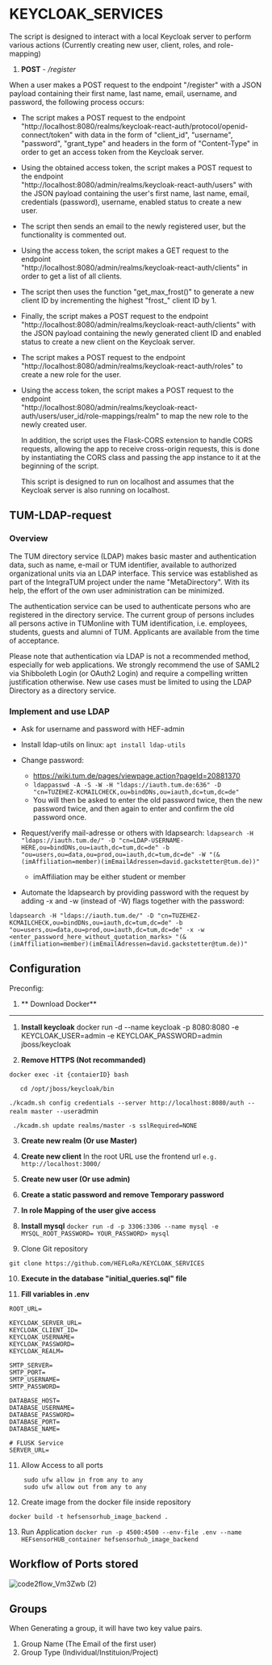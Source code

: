 



# KEYCLOAK_SERVICES

The script is designed to interact with a local Keycloak server to perform various actions (Currently creating new user, client, roles, and role-mapping)

1) **POST** - */register*


When a user makes a POST request to the endpoint "/register" with a JSON payload containing their first name, last name, email, username, and password, the following process occurs:

 - The script makes a POST request to the endpoint
   "http://localhost:8080/realms/keycloak-react-auth/protocol/openid-connect/token"
   with data in the form of "client_id", "username", "password",
   "grant_type" and headers in the form of "Content-Type" in order to
   get an access token from the Keycloak server.
   
 
 - Using the obtained access token, the script makes a POST request to  
   the endpoint   
   "http://localhost:8080/admin/realms/keycloak-react-auth/users" with  
   the JSON payload containing the user's first name, last name, email, 
   credentials (password), username, enabled status to create a new   
   user.

   

 - The script then sends an email to the newly registered user, but the 
   functionality is commented out.

   
  

 - Using the access token, the script makes a GET request to the   
   endpoint   
   "http://localhost:8080/admin/realms/keycloak-react-auth/clients" in  
   order to get a list of all clients.
 - The script then uses the function "get_max_frost()" to generate a new
   client ID by incrementing the highest "frost_" client ID by 1.

   

 - Finally, the script makes a POST request to the endpoint   
   "http://localhost:8080/admin/realms/keycloak-react-auth/clients" with
   the JSON payload containing the newly generated client ID and enabled
   status to create a new client on the Keycloak server.

   
   

 - The script makes a POST request to the endpoint   
   "http://localhost:8080/admin/realms/keycloak-react-auth/roles" to   
   create a new role for the user.

   
   

 - Using the access token, the script makes a POST request to the   
   endpoint   
   "http://localhost:8080/admin/realms/keycloak-react-auth/users/user_id/role-mappings/realm"
   to map the new role to the newly created user.

   
   In addition, the script uses the Flask-CORS extension to handle CORS
   requests, allowing the app to receive cross-origin requests, this is
   done by instantiating the CORS class and passing the app instance to
   it at the beginning of the script.
   
	  This script is designed to run on localhost and assumes that
   the Keycloak server is also running on localhost.
   
   
## TUM-LDAP-request
   
### Overview
The TUM directory service (LDAP) makes basic master and authentication data, such as name, e-mail or TUM identifier, available to authorized organizational units via an LDAP interface. This service was established as part of the IntegraTUM project under the name "MetaDirectory". With its help, the effort of the own user administration can be minimized.

The authentication service can be used to authenticate persons who are registered in the directory service. The current group of persons includes all persons active in TUMonline with TUM identification, i.e. employees, students, guests and alumni of TUM. Applicants are available from the time of acceptance.

Please note that authentication via LDAP is not a recommended method, especially for web applications. We strongly recommend the use of SAML2 via Shibboleth Login (or OAuth2 Login) and require a compelling written justification otherwise. New use cases must be limited to using the LDAP Directory as a directory service.

### Implement and use LDAP
- Ask for username and password with HEF-admin
	
- Install ldap-utils on linux: ```apt install ldap-utils```
- Change password: 
    - https://wiki.tum.de/pages/viewpage.action?pageId=20881370
    - ```ldappasswd -A -S -W -H "ldaps://iauth.tum.de:636" -D "cn=TUZEHEZ-KCMAILCHECK,ou=bindDNs,ou=iauth,dc=tum,dc=de"```
    - You will then be asked to enter the old password twice, then the new password twice, and then again to enter and confirm the old password once.

- Request/verify mail-adresse or others with ldapsearch:
```ldapsearch -H "ldaps://iauth.tum.de/" -D "cn=LDAP-USERNAME-HERE,ou=bindDNs,ou=iauth,dc=tum,dc=de" -b "ou=users,ou=data,ou=prod,ou=iauth,dc=tum,dc=de" -W "(&(imAffiliation=member)(imEmailAdressen=david.gackstetter@tum.de))"```

    - imAffiliation may be either student or member
- Automate the ldapsearch by providing password with the request by adding -x and -w (instead of -W) flags together with the password:

```ldapsearch -H "ldaps://iauth.tum.de/" -D "cn=TUZEHEZ-KCMAILCHECK,ou=bindDNs,ou=iauth,dc=tum,dc=de" -b "ou=users,ou=data,ou=prod,ou=iauth,dc=tum,dc=de" -x -w <enter_password_here_without_quotation_marks> "(&(imAffiliation=member)(imEmailAdressen=david.gackstetter@tum.de))"```
    
    
   
## Configuration

Preconfig:

1) ** Download Docker** 

------------------------------------------------------------------------------------
1) **Install keycloak** 
docker run -d --name keycloak -p 8080:8080 -e KEYCLOAK_USER=admin -e KEYCLOAK_PASSWORD=admin jboss/keycloak

2) **Remove HTTPS (Not recommanded)**

```docker exec -it {contaierID} bash```

  
```   cd /opt/jboss/keycloak/bin```
        
``` ./kcadm.sh config credentials --server http://localhost:8080/auth --realm master --user ```admin 
 
 ``` ./kcadm.sh update realms/master -s sslRequired=NONE```

3) **Create new realm (Or use Master)**

4) **Create new client**
In the root URL use the  frontend url
```e.g. http://localhost:3000/```

5) **Create new user (Or use admin)**

6) **Create a static password and remove Temporary password**

7) **In role Mapping of the user give access**

8) **Install mysql**
```docker run -d -p 3306:3306 --name mysql -e MYSQL_ROOT_PASSWORD= YOUR_PASSWORD> mysql ```

9) Clone Git repository 

``` git clone https://github.com/HEFLoRa/KEYCLOAK_SERVICES ```

10) **Execute in the database "initial_queries.sql" file**

11) **Fill variables in .env**

```
ROOT_URL=

KEYCLOAK_SERVER_URL=
KEYCLOAK_CLIENT_ID=
KEYCLOAK_USERNAME=
KEYCLOAK_PASSWORD=
KEYCLOAK_REALM=

SMTP_SERVER=
SMTP_PORT=
SMTP_USERNAME=
SMTP_PASSWORD=

DATABASE_HOST=
DATABASE_USERNAME=
DATABASE_PASSWORD=
DATABASE_PORT=
DATABASE_NAME=

# FLUSK Service
SERVER_URL=
```

11) Allow Access to all ports

```
    sudo ufw allow in from any to any
    sudo ufw allow out from any to any
```

12) Create image from the docker file inside repository

``docker build -t hefsensorhub_image_backend .``

13) Run Application
`docker run -p 4500:4500 --env-file .env --name HEFsensorHUB_container hefsensorhub_image_backend`

    

## Workflow of Ports stored 

![code2flow_Vm3Zwb (2)](https://user-images.githubusercontent.com/49834648/231116263-4a45142e-24aa-4a15-b704-104c3c751a12.png)


## Groups

When Generating a group, it will have two key value pairs.

 1. Group Name (The Email of the first user)
 2.  Group Type  (Individual/Instituion/Project)

